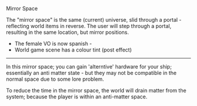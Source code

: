 Mirror Space

The "mirror space" is the same (current) universe, slid through a portal - reflecting world items in reverse.
The user will step through a portal, resulting in the same location, but mirror positions.

+ The female VO is now spanish -
+ World game scene has a colour tint (post effect)


---

In this mirror space; you can gain 'alterntive' hardware for your ship; essentially an anti matter state - but they may not be compatible in the normal space due to some lore problem.

To reduce the time in the mirror space, the world will drain matter from the system; because the player is within an anti-matter space.
